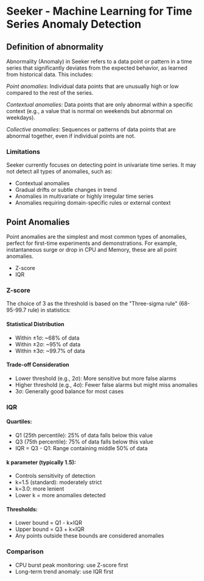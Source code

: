 # Seeker - Machine Learning for Time Series Anomaly Detection

## Definition of abnormality

Abnormality (Anomaly) in Seeker refers to a data point or pattern in a time series that significantly deviates from the expected behavior, as learned from historical data. This includes:

*Point anomalies*: Individual data points that are unusually high or low compared to the rest of the series.

*Contextual anomalies*: Data points that are only abnormal within a specific context (e.g., a value that is normal on weekends but abnormal on weekdays).

*Collective anomalies*: Sequences or patterns of data points that are abnormal together, even if individual points are not.

### Limitations
Seeker currently focuses on detecting point in univariate time series. It may not detect all types of anomalies, such as:

- Contextual anomalies
- Gradual drifts or subtle changes in trend
- Anomalies in multivariate or highly irregular time series
- Anomalies requiring domain-specific rules or external context

## Point Anomalies
Point anomalies are the simplest and most common types of anomalies, perfect for first-time experiments and demonstrations. For example, instantaneous surge or drop in CPU and Memory, these are all point anomalies.

- Z-score
- IQR

### Z-score
The choice of 3 as the threshold is based on the "Three-sigma rule" (68-95-99.7 rule) in statistics:
#### Statistical Distribution
- Within ±1σ: ~68% of data
- Within ±2σ: ~95% of data
- Within ±3σ: ~99.7% of data
#### Trade-off Consideration
- Lower threshold (e.g., 2σ): More sensitive but more false alarms
- Higher threshold (e.g., 4σ): Fewer false alarms but might miss anomalies
- 3σ: Generally good balance for most cases

### IQR
#### Quartiles:
- Q1 (25th percentile): 25% of data falls below this value
- Q3 (75th percentile): 75% of data falls below this value
- IQR = Q3 - Q1: Range containing middle 50% of data
#### k parameter (typically 1.5):
- Controls sensitivity of detection
- k=1.5 (standard): moderately strict
- k=3.0: more lenient
- Lower k = more anomalies detected
#### Thresholds:
- Lower bound = Q1 - k×IQR
- Upper bound = Q3 + k×IQR
- Any points outside these bounds are considered anomalies

### Comparison
- CPU burst peak monitoring: use Z-score first
- Long-term trend anomaly: use IQR first
